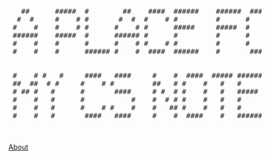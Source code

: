 
<pre>
                                                                       
                                                                                              
   ##      #####  #        ##    ####  ######    ######  ####  #####        
  #  #     #    # #       #  #  #    # #         #      #    # #    #      
 #    #    #    # #      #    # #      #####     #####  #    # #    #   
 ######    #####  #      ###### #      #         #      #    # #####    
 #    #    #      #      #    # #    # #         #      #    # #   #    
 #    #    #      ###### #    #  ####  ######    #       ####  #    #
 
                                                                    
 #    # #   #     ####   ####     #    #  ####  ##### ######  ####  
 ##  ##  # #     #    # #         ##   # #    #   #   #      #      
 # ## #   #      #       ####     # #  # #    #   #   #####   ####  
 #    #   #      #           #    #  # # #    #   #   #           # 
 #    #   #      #    # #    #    #   ## #    #   #   #      #    # 
 #    #   #       ####   ####     #    #  ####    #   ######  ####  
 
 
</pre>

[About](about.markdown)



